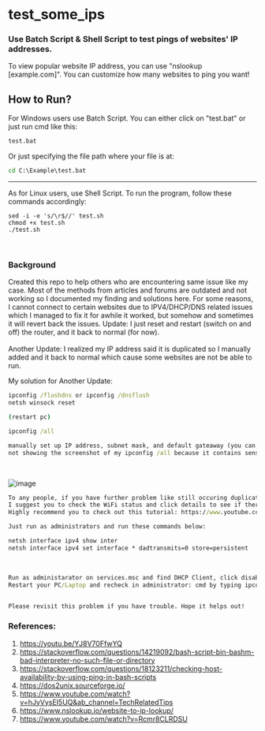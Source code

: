 # test_some_ips
### Use Batch Script &amp; Shell Script to test pings of websites' IP addresses. <br />
To view popular website IP address, you can use "nslookup [example.com]". You can customize how many websites to ping you want!
<br/>

## How to Run?
For Windows users use Batch Script. 
You can either click on "test.bat" or just run cmd like this:
```cmd
test.bat
```

Or just specifying the file path where your file is at:
```cmd
cd C:\Example\test.bat
```

---
As for Linux users, use Shell Script.
To run the program, follow these commands accordingly:
```shell
sed -i -e 's/\r$//' test.sh
chmod +x test.sh
./test.sh
```
<br />

### Background

Created this repo to help others who are encountering same issue like my case. Most of the methods from articles and forums are outdated and not working so I documented my finding and solutions here.
For some reasons, I cannot connect to certain websites due to IPV4/DHCP/DNS related issues which I managed to fix it for awhile it worked, but somehow and sometimes it will revert back the issues.
Update: I just reset and restart (switch on and off) the router, and it back to normal (for now). <br/> <br />
Another Update: I realized my IP address said it is duplicated so I manually added and it back to normal which cause some websites are not be able to run. <br />

My solution for Another Update:
```cmd
ipconfig /flushdns or ipconfig /dnsflush
netsh winsock reset

(restart pc)

ipconfig /all

manually set up IP address, subnet mask, and default gateaway (you can view it from ipconfig/all). I also set up DNS server based from my local ISP.
not showing the screenshot of my ipconfig /all because it contains sensitive information.
```
<br/>

![image](https://github.com/TheDaniel3131/test_some_ips/assets/71692327/b71ead80-fec6-4bf2-a837-627161feb1c9)

```cmd
To any people, if you have further problem like still occuring duplicate address even after the changes.
I suggest you to check the WiFi status and click details to see if there is Autoconfiguration IP Address (APIPA) conflicted with your IPV4 address.
Highly recommend you to check out this tutorial: https://www.youtube.com/watch?v=Rcmr8CLRDSU

Just run as administrators and run these commands below:

netsh interface ipv4 show inter 
netsh interface ipv4 set interface * dadtransmits=0 store=persistent

```

<br />

```cmd
Run as administarator on services.msc and find DHCP Client, click disabled and applied changes.
Restart your PC/Laptop and recheck in administrator: cmd by typing ipconfig/all to see if it is changed.


Please revisit this problem if you have trouble. Hope it helps out!

```





### References:
1. https://youtu.be/YJ8V70FfwYQ
2. https://stackoverflow.com/questions/14219092/bash-script-bin-bashm-bad-interpreter-no-such-file-or-directory
3. https://stackoverflow.com/questions/18123211/checking-host-availability-by-using-ping-in-bash-scripts
4. https://dos2unix.sourceforge.io/
5. https://www.youtube.com/watch?v=hJyVysEI5UQ&ab_channel=TechRelatedTips
6. https://www.nslookup.io/website-to-ip-lookup/
7. https://www.youtube.com/watch?v=Rcmr8CLRDSU
